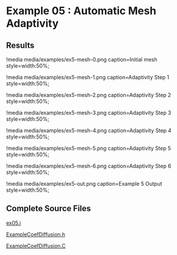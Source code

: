 # Example 05 : Automatic Mesh Adaptivity

[](---)

## Results

!media media/examples/ex5-mesh-0.png
       caption=Initial mesh
       style=width:50%;

!media media/examples/ex5-mesh-1.png
       caption=Adaptivity Step 1 
       style=width:50%;

!media media/examples/ex5-mesh-2.png
       caption=Adaptivity Step 2
       style=width:50%;

!media media/examples/ex5-mesh-3.png
       caption=Adaptivity Step 3
       style=width:50%;

!media media/examples/ex5-mesh-4.png
       caption=Adaptivity Step 4
       style=width:50%;

!media media/examples/ex5-mesh-5.png
       caption=Adaptivity Step 5
       style=width:50%;

!media media/examples/ex5-mesh-6.png
       caption=Adaptivity Step 6
       style=width:50%;

!media media/examples/ex5-out.png
       caption=Example 5 Output
       style=width:50%;

[](---)

## Complete Source Files

[ex05.i](https://github.com/idaholab/moose/blob/devel/examples/ex05_amr/ex05.i)

[ExampleCoefDiffusion.h](https://github.com/idaholab/moose/blob/devel/examples/ex05_amr/include/kernels/ExampleCoefDiffusion.h)

[ExampleCoefDiffusion.C](https://github.com/idaholab/moose/blob/devel/examples/ex05_amr/src/kernels/ExampleCoefDiffusion.C)
